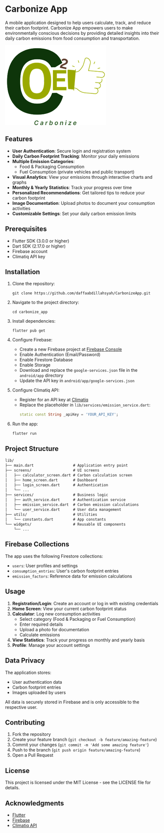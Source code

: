 # Carbonize App

A mobile application designed to help users calculate, track, and reduce their carbon footprint. Carbonize App empowers users to make environmentally conscious decisions by providing detailed insights into their daily carbon emissions from food consumption and transportation.

![Carbonize App Logo](assets/images/carbonize_logo.png)

## Features

- **User Authentication**: Secure login and registration system
- **Daily Carbon Footprint Tracking**: Monitor your daily emissions
- **Multiple Emission Categories**:
  - Food & Packaging Consumption
  - Fuel Consumption (private vehicles and public transport)
- **Visual Analytics**: View your emissions through interactive charts and graphs
- **Monthly & Yearly Statistics**: Track your progress over time
- **Personalized Recommendations**: Get tailored tips to reduce your carbon footprint
- **Image Documentation**: Upload photos to document your consumption activities
- **Customizable Settings**: Set your daily carbon emission limits

## Prerequisites

- Flutter SDK (3.0.0 or higher)
- Dart SDK (2.17.0 or higher)
- Firebase account
- Climatiq API key

## Installation

1. Clone the repository:
   ```
   git clone https://github.com/daffaabdillahsyah/CarbonizeApp.git
   ```

2. Navigate to the project directory:
   ```
   cd carbonize_app
   ```

3. Install dependencies:
   ```
   flutter pub get
   ```

4. Configure Firebase:
   - Create a new Firebase project at [Firebase Console](https://console.firebase.google.com/)
   - Enable Authentication (Email/Password)
   - Enable Firestore Database
   - Enable Storage
   - Download and replace the `google-services.json` file in the `android/app` directory
   - Update the API key in `android/app/google-services.json`

5. Configure Climatiq API:
   - Register for an API key at [Climatiq](https://www.climatiq.io/)
   - Replace the placeholder in `lib/services/emission_service.dart`:
     ```dart
     static const String _apiKey = 'YOUR_API_KEY';
     ```

6. Run the app:
   ```
   flutter run
   ```

## Project Structure

```
lib/
├── main.dart                  # Application entry point
├── screens/                   # UI screens
│   ├── calculator_screen.dart # Carbon calculation screen
│   ├── home_screen.dart       # Dashboard
│   ├── login_screen.dart      # Authentication
│   └── ...
├── services/                  # Business logic
│   ├── auth_service.dart      # Authentication service
│   ├── emission_service.dart  # Carbon emission calculations
│   └── user_service.dart      # User data management
├── utils/                     # Utilities
│   └── constants.dart         # App constants
└── widgets/                   # Reusable UI components
    └── ...
```

## Firebase Collections

The app uses the following Firestore collections:

- `users`: User profiles and settings
- `consumption_entries`: User's carbon footprint entries
- `emission_factors`: Reference data for emission calculations

## Usage

1. **Registration/Login**: Create an account or log in with existing credentials
2. **Home Screen**: View your current carbon footprint status
3. **Calculator**: Log new consumption activities
   - Select category (Food & Packaging or Fuel Consumption)
   - Enter required details
   - Upload a photo for documentation
   - Calculate emissions
4. **View Statistics**: Track your progress on monthly and yearly basis
5. **Profile**: Manage your account settings

## Data Privacy

The application stores:
- User authentication data
- Carbon footprint entries
- Images uploaded by users

All data is securely stored in Firebase and is only accessible to the respective user.

## Contributing

1. Fork the repository
2. Create your feature branch (`git checkout -b feature/amazing-feature`)
3. Commit your changes (`git commit -m 'Add some amazing feature'`)
4. Push to the branch (`git push origin feature/amazing-feature`)
5. Open a Pull Request

## License

This project is licensed under the MIT License - see the LICENSE file for details.

## Acknowledgments

- [Flutter](https://flutter.dev/)
- [Firebase](https://firebase.google.com/)
- [Climatiq API](https://www.climatiq.io/)
